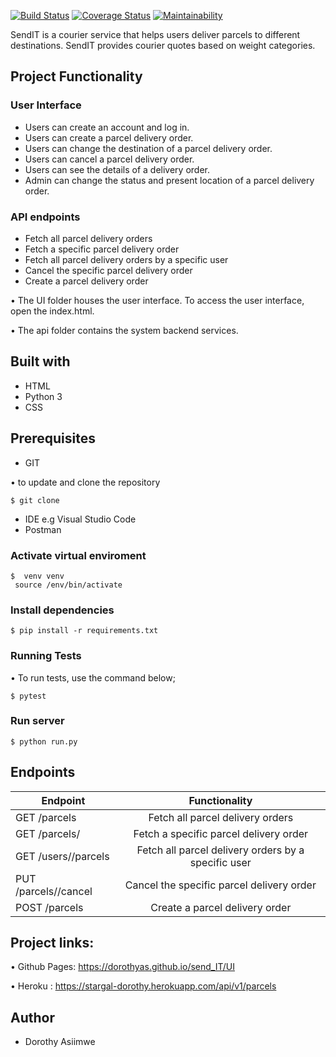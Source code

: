 [![Build Status](https://travis-ci.com/dorothyas/send_IT.svg?branch=API-feature)](https://travis-ci.com/dorothyas/send_IT)
[![Coverage Status](https://coveralls.io/repos/github/dorothyas/send_IT/badge.svg?branch=develop)](https://coveralls.io/github/dorothyas/send_IT?branch=develop)
[![Maintainability](https://api.codeclimate.com/v1/badges/12bd3858a3bc8cdf3343/maintainability)](https://codeclimate.com/github/dorothyas/send_IT/maintainability)

SendIT is a courier service that helps users deliver parcels to different destinations. SendIT provides courier quotes based on weight categories.

## Project Functionality
### User Interface
- Users can create an account and log in.
- Users can create a parcel delivery order.
- Users can change the destination of a parcel delivery order.
- Users can cancel a parcel delivery order.
- Users can see the details of a delivery order.
- Admin can change the status and present location of a parcel delivery order.

### API endpoints

- Fetch all parcel delivery orders
- Fetch a specific parcel delivery order
- Fetch all parcel delivery orders by a specific user
- Cancel the specific parcel delivery order
- Create a parcel delivery order

• The UI folder houses the user interface. To access the user interface, open the index.html.

• The api folder contains the system backend services.

## Built with
- HTML
- Python 3
- CSS

## Prerequisites
- GIT

• to update and clone the repository
``` 
$ git clone
```

- IDE e.g Visual Studio Code
- Postman

### Activate virtual enviroment
``` 
$  venv venv
 source /env/bin/activate

```
### Install dependencies
``` 
$ pip install -r requirements.txt

```
### Running Tests
• To run tests, use the command below;
``` 
$ pytest

```
### Run server
``` 
$ python run.py
```

## Endpoints

|Endpoint |Functionality |
|---------|:------------:|
|GET /parcels|Fetch all parcel delivery orders| 
|GET /parcels/<parcelId>|Fetch a specific parcel delivery order|
|GET /users/<userId>/parcels |Fetch all parcel delivery orders by a specific user |
|PUT /parcels/<parcelId>/cancel|Cancel the specific parcel delivery order|
|POST /parcels| Create a parcel delivery order| 

## Project links:
•	Github Pages: https://dorothyas.github.io/send_IT/UI

• Heroku : https://stargal-dorothy.herokuapp.com/api/v1/parcels
## Author
- Dorothy Asiimwe
